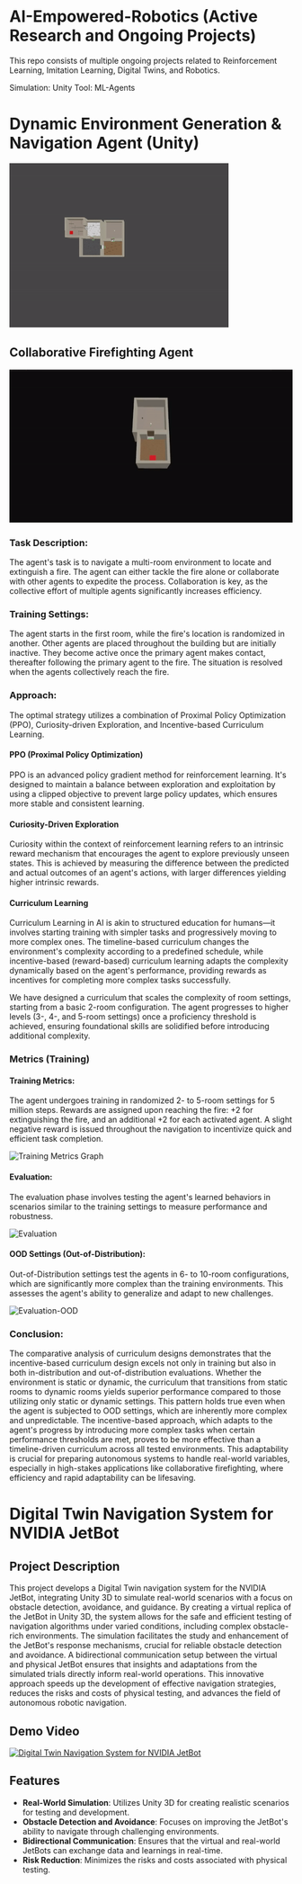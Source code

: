 # AI-Empowered-Robotics (Active Research and Ongoing Projects)
This repo consists of multiple ongoing projects related to Reinforcement Learning, Imitation Learning, Digital Twins, and Robotics. 

Simulation: Unity
Tool: ML-Agents


# Dynamic Environment Generation & Navigation Agent (Unity)
![Dynamic Room Generator](https://github.com/duyhho/AI-Empowered-Robotics/blob/main/Media/dynamic_room_generator.gif?raw=true)
## Collaborative Firefighting Agent
![Collaborative Firefighting Agent](https://github.com/duyhho/AI-Empowered-Robotics/blob/main/Media/Collab%20Fire%20Agent.gif)

### Task Description:
The agent's task is to navigate a multi-room environment to locate and extinguish a fire. The agent can either tackle the fire alone or collaborate with other agents to expedite the process. Collaboration is key, as the collective effort of multiple agents significantly increases efficiency.

### Training Settings:
The agent starts in the first room, while the fire's location is randomized in another. Other agents are placed throughout the building but are initially inactive. They become active once the primary agent makes contact, thereafter following the primary agent to the fire. The situation is resolved when the agents collectively reach the fire.

### Approach:
The optimal strategy utilizes a combination of Proximal Policy Optimization (PPO), Curiosity-driven Exploration, and Incentive-based Curriculum Learning.

#### PPO (Proximal Policy Optimization)
PPO is an advanced policy gradient method for reinforcement learning. It's designed to maintain a balance between exploration and exploitation by using a clipped objective to prevent large policy updates, which ensures more stable and consistent learning.

#### Curiosity-Driven Exploration
Curiosity within the context of reinforcement learning refers to an intrinsic reward mechanism that encourages the agent to explore previously unseen states. This is achieved by measuring the difference between the predicted and actual outcomes of an agent's actions, with larger differences yielding higher intrinsic rewards.

#### Curriculum Learning
Curriculum Learning in AI is akin to structured education for humans—it involves starting training with simpler tasks and progressively moving to more complex ones. The timeline-based curriculum changes the environment's complexity according to a predefined schedule, while incentive-based (reward-based) curriculum learning adapts the complexity dynamically based on the agent's performance, providing rewards as incentives for completing more complex tasks successfully.

We have designed a curriculum that scales the complexity of room settings, starting from a basic 2-room configuration. The agent progresses to higher levels (3-, 4-, and 5-room settings) once a proficiency threshold is achieved, ensuring foundational skills are solidified before introducing additional complexity.


### Metrics (Training)

#### Training Metrics:
The agent undergoes training in randomized 2- to 5-room settings for 5 million steps. Rewards are assigned upon reaching the fire: +2 for extinguishing the fire, and an additional +2 for each activated agent. A slight negative reward is issued throughout the navigation to incentivize quick and efficient task completion.

![Training Metrics Graph](https://github.com/duyhho/AI-Empowered-Robotics/assets/17374092/d6b30210-183b-4fda-8d42-ba87f0d26838)

#### Evaluation:
The evaluation phase involves testing the agent's learned behaviors in scenarios similar to the training settings to measure performance and robustness.

![Evaluation](https://github.com/duyhho/AI-Empowered-Robotics/assets/17374092/6ff7b537-b7b5-4928-b062-dbfd2672fcb2)

#### OOD Settings (Out-of-Distribution):
Out-of-Distribution settings test the agents in 6- to 10-room configurations, which are significantly more complex than the training environments. This assesses the agent's ability to generalize and adapt to new challenges.

![Evaluation-OOD](https://github.com/duyhho/AI-Empowered-Robotics/assets/17374092/2e0d3a42-993a-436a-8810-f380a8e9040c) 

### Conclusion:
The comparative analysis of curriculum designs demonstrates that the incentive-based curriculum design excels not only in training but also in both in-distribution and out-of-distribution evaluations. Whether the environment is static or dynamic, the curriculum that transitions from static rooms to dynamic rooms yields superior performance compared to those utilizing only static or dynamic settings. This pattern holds true even when the agent is subjected to OOD settings, which are inherently more complex and unpredictable. The incentive-based approach, which adapts to the agent's progress by introducing more complex tasks when certain performance thresholds are met, proves to be more effective than a timeline-driven curriculum across all tested environments. This adaptability is crucial for preparing autonomous systems to handle real-world variables, especially in high-stakes applications like collaborative firefighting, where efficiency and rapid adaptability can be lifesaving.

# Digital Twin Navigation System for NVIDIA JetBot

## Project Description
This project develops a Digital Twin navigation system for the NVIDIA JetBot, integrating Unity 3D to simulate real-world scenarios with a focus on obstacle detection, avoidance, and guidance. By creating a virtual replica of the JetBot in Unity 3D, the system allows for the safe and efficient testing of navigation algorithms under varied conditions, including complex obstacle-rich environments. The simulation facilitates the study and enhancement of the JetBot's response mechanisms, crucial for reliable obstacle detection and avoidance. A bidirectional communication setup between the virtual and physical JetBot ensures that insights and adaptations from the simulated trials directly inform real-world operations. This innovative approach speeds up the development of effective navigation strategies, reduces the risks and costs of physical testing, and advances the field of autonomous robotic navigation.

## Demo Video
[![Digital Twin Navigation System for NVIDIA JetBot](https://img.youtube.com/vi/WV505kwxo0U/0.jpg)](https://www.youtube.com/watch?v=WV505kwxo0U)

## Features
- **Real-World Simulation**: Utilizes Unity 3D for creating realistic scenarios for testing and development.
- **Obstacle Detection and Avoidance**: Focuses on improving the JetBot's ability to navigate through challenging environments.
- **Bidirectional Communication**: Ensures that the virtual and real-world JetBots can exchange data and learnings in real-time.
- **Risk Reduction**: Minimizes the risks and costs associated with physical testing.

